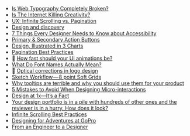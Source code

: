 
- [Is Web Typography Completely Broken?](http://zellwk.com/blog/web-typography-broken/)
- [Is The Internet Killing Creativity?](https://www.smashingmagazine.com/2016/01/is-the-internet-killing-creativity/)
- [UX: Infinite Scrolling vs. Pagination](https://uxplanet.org/ux-infinite-scrolling-vs-pagination-1030d29376f1#.86b5zvpdn)
- [Design and discovery](https://www.ted.com/talks/david_carson_on_design)
- [7 Things Every Designer Needs to Know about Accessibility](https://medium.com/salesforce-ux/7-things-every-designer-needs-to-know-about-accessibility-64f105f0881b#.h1ojs7jy4)
- [Primary & Secondary Action Buttons](https://uxplanet.org/primary-secondary-action-buttons-c16df9b36150#.ag963x13d)
- [Design, Illustrated in 3 Charts](https://medium.com/the-year-of-the-looking-glass/design-illustrated-in-3-charts-128ae8ff22fe#.3fkdj6jzh)
- [Pagination Best Practices](https://uxplanet.org/pagination-best-practices-76fbd3f5a78d#.ggx95p7x6)
- :notebook: [How fast should your UI animations be?](http://valhead.com/2016/05/05/how-fast-should-your-ui-animations-be/)
- [What Do Font Names Actually Mean?](http://blog.youworkforthem.com/2016/05/03/what-do-font-names-actually-mean/)
- :notebook: [Optical corrections in logo design](https://medium.com/@LogoGeek/optical-corrections-in-logo-design-8010cc234e2c#.8kwa5maoi)
- [Sketch Workflow — 8 point Soft Grids](https://medium.com/sketch-app-sources/8-point-soft-grids-in-sketch-e8f1d5ca2cd4#.209q2s9gt)
- [Why tooltips are terrible and why you should use them for your product](https://blog.prototypr.io/why-tooltips-are-terrible-and-why-you-should-use-them-for-your-product-98b66ba6b038#.d6lcw21hc)
- [5 Mistakes to Avoid When Designing Micro-interactions](https://medium.com/@ux_in_motion/5-mistakes-to-avoid-when-designing-micro-interactions-a6f638ee6a86#.7dgc5lrmc)
- [Design at 1x—It’s a Fact](https://medium.com/shyp-design/design-at-1x-its-a-fact-249c5b896536#.f4cm7s7uw)
- [Your design portfolio is in a pile with hundreds of other ones and the reviewer is in a hurry. How does it look?](https://medium.com/@bryanlanders/your-design-portfolio-is-in-a-pile-with-hundreds-of-other-ones-and-the-reviewer-is-in-a-hurry-4b707dbffd3b#.qtsw2w43e)
- [Infinite Scrolling Best Practices](https://uxplanet.org/infinite-scrolling-best-practices-c7f24c9af1d#.tizxmxpti)
- [Designing for Adventures at GoPro](https://medium.com/in-progress/designing-for-adventures-at-gopro-b18fdba311c7#.3j2rqvu3o)
- [From an Engineer to a Designer](https://byrslf.co/from-an-engineer-to-a-designer-9a8e154afcd0#.14e69opwd)
